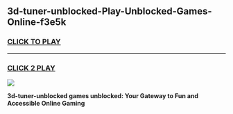 
## 3d-tuner-unblocked-Play-Unblocked-Games-Online-f3e5k
<h3>
<a href="https://premium76.site?title=3d-tuner-unblocked&ref=25A">CLICK TO PLAY</a></h3>
<hr>

<h3>
<a href="https://premium76.site?title=3d-tuner-unblocked&ref=25A">CLICK 2 PLAY</a>
  
</h3>

<a href="https://premium76.site?title=3d-tuner-unblocked&ref=25A"><img src="https://clearcache.store/games.png"></a>


**3d-tuner-unblocked games unblocked: Your Gateway to Fun and Accessible Online Gaming**
